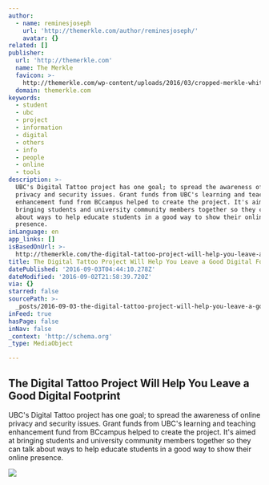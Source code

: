 ```yaml
---
author:
  - name: reminesjoseph
    url: 'http://themerkle.com/author/reminesjoseph/'
    avatar: {}
related: []
publisher:
  url: 'http://themerkle.com'
  name: The Merkle
  favicon: >-
    http://themerkle.com/wp-content/uploads/2016/03/cropped-merkle-white-1-192x192.png
  domain: themerkle.com
keywords:
  - student
  - ubc
  - project
  - information
  - digital
  - others
  - info
  - people
  - online
  - tools
description: >-
  UBC's Digital Tattoo project has one goal; to spread the awareness of online
  privacy and security issues. Grant funds from UBC's learning and teaching
  enhancement fund from BCcampus helped to create the project. It's aimed at
  bringing students and university community members together so they can talk
  about ways to help educate students in a good way to show their online
  presence.
inLanguage: en
app_links: []
isBasedOnUrl: >-
  http://themerkle.com/the-digital-tattoo-project-will-help-you-leave-a-good-digital-footprint/
title: The Digital Tattoo Project Will Help You Leave a Good Digital Footprint
datePublished: '2016-09-03T04:44:10.278Z'
dateModified: '2016-09-02T21:58:39.720Z'
via: {}
starred: false
sourcePath: >-
  _posts/2016-09-03-the-digital-tattoo-project-will-help-you-leave-a-good-digita.md
inFeed: true
hasPage: false
inNav: false
_context: 'http://schema.org'
_type: MediaObject

---
```

<article style=""><h1>The Digital Tattoo Project Will Help You Leave a Good Digital Footprint</h1><p>UBC's Digital Tattoo project has one goal; to spread the awareness of online privacy and security issues. Grant funds from UBC's learning and teaching enhancement fund from BCcampus helped to create the project. It's aimed at bringing students and university community members together so they can talk about ways to help educate students in a good way to show their online presence.</p><img src="http://themerkle.com/wp-content/uploads/2016/09/shutterstock_270847673.jpg" /></article>